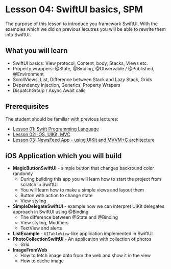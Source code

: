 # Lesson 04: SwiftUI basics, SPM

The purpose of this lesson to introduce you framework SwiftUI. With the examples which we did on previous lecutres you will be able to rewrite them into SwiftUI.

## What you will learn

- SwiftUI basics: View protocol, Content, body, Stacks, Views etc.
- Property wrappers: @State, @Binding, @Observable / @Published, @Environment
- ScrollViews, List, Difference between Stack and Lazy Stack, Grids
- Dependency Injection, Generics, Property Wrapers
- DispatchGroup / Async Await calls
## Prerequisites

The student should be familiar with previous lectures:

- [Lesson 01: Swift Programming Language](./lesson_01/)
- [Lesson 02: iOS, UIKit, MVC](./lesson_02/)
- [Lesson 03: NewsFeed App - using UIKit and MVVM+C architecture](./lesson_03/)

## iOS Application which you will build
- **MagicButtonSwiftUI** - simple button that changes backround color randomly
  - During building this app you will learn how to start the project from scratch in SwiftUI
  - You will learn how to make a simple views and layout them
  - Button with action to change state
  - View styling
- **SimpleDelegateSwiftUI** - example how we can interpret UIKit delegates approach in SwiftUI using @Binding
  - The difference between @State and @Binding
  - View styling, Modifiers
  - TextView and alerts
- **ListExample** - `UITableView`-like application implemented in SwiftUI
- **PhotoCollectionSwiftUI** - An application with collection of photos
  - Grid
- **ImageFromWeb**
  - How to fetch image data from the web and show it in the view
  - How to cache image